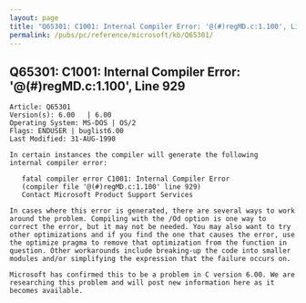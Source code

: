 ```yaml
---
layout: page
title: "Q65301: C1001: Internal Compiler Error: '@(#)regMD.c:1.100', Line 929"
permalink: /pubs/pc/reference/microsoft/kb/Q65301/
---
```


## Q65301: C1001: Internal Compiler Error: '@(#)regMD.c:1.100', Line 929

	Article: Q65301
	Version(s): 6.00   | 6.00
	Operating System: MS-DOS | OS/2
	Flags: ENDUSER | buglist6.00
	Last Modified: 31-AUG-1990
	
	In certain instances the compiler will generate the following
	internal compiler error:
	
	   fatal compiler error C1001: Internal Compiler Error
	   (compiler file '@(#)regMD.c:1.100' line 929)
	   Contact Microsoft Product Support Services
	
	In cases where this error is generated, there are several ways to work
	around the problem. Compiling with the /Od option is one way to
	correct the error, but it may not be needed. You may also want to try
	other optimizations and if you find the one that causes the error, use
	the optimize pragma to remove that optimization from the function in
	question. Other workarounds include breaking-up the code into smaller
	modules and/or simplifying the expression that the failure occurs on.
	
	Microsoft has confirmed this to be a problem in C version 6.00. We are
	researching this problem and will post new information here as it
	becomes available.
